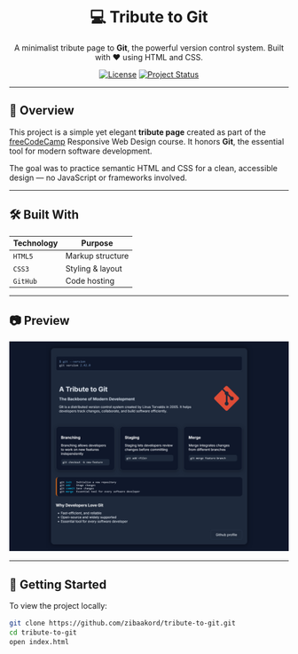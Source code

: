 <h1 align="center">💻 Tribute to Git</h1>

<p align="center">
  A minimalist tribute page to <strong>Git</strong>, the powerful version control system.  
  Built with ❤️ using HTML and CSS.
</p>

<p align="center">
  <a href="https://github.com/zibaakord/tribute-to-git"><img src="https://img.shields.io/github/license/zibaakord/tribute-to-git?style=flat-square" alt="License"></a>
  <a href="#"><img src="https://img.shields.io/badge/status-completed-green?style=flat-square" alt="Project Status"></a>
</p>

---

## 🌟 Overview

This project is a simple yet elegant **tribute page** created as part of the [freeCodeCamp](https://www.freecodecamp.org/) Responsive Web Design course. It honors **Git**, the essential tool for modern software development.

The goal was to practice semantic HTML and CSS for a clean, accessible design — no JavaScript or frameworks involved.

---

## 🛠️ Built With

| Technology | Purpose              |
|------------|----------------------|
| `HTML5`    | Markup structure     |
| `CSS3`     | Styling & layout     |
| `GitHub`   | Code hosting         |

---

## 📷 Preview

![Screenshot of the tribute page](./screenshot.png)

---

## 📂 Getting Started

To view the project locally:

```bash
git clone https://github.com/zibaakord/tribute-to-git.git
cd tribute-to-git
open index.html
